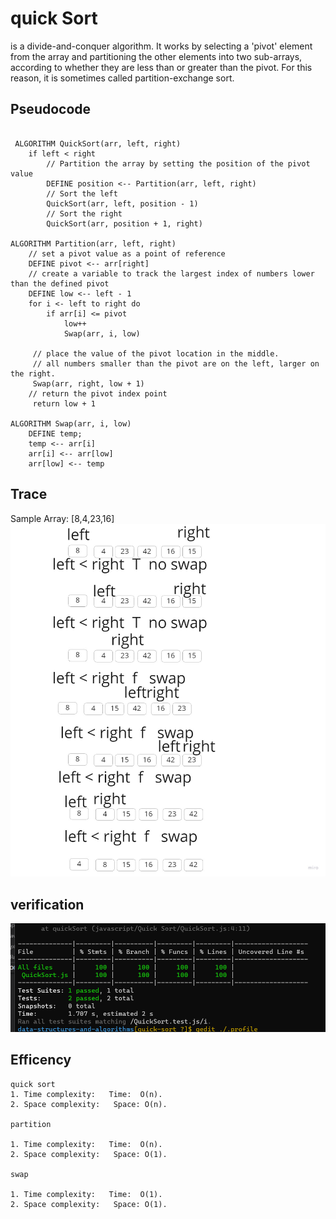 # quick Sort

is a divide-and-conquer algorithm. It works by selecting a 'pivot' element from the array and partitioning the other elements into two sub-arrays, according to whether they are less than or greater than the pivot. For this reason, it is sometimes called partition-exchange sort.

## Pseudocode
```

 ALGORITHM QuickSort(arr, left, right)
    if left < right
        // Partition the array by setting the position of the pivot value 
        DEFINE position <-- Partition(arr, left, right)
        // Sort the left
        QuickSort(arr, left, position - 1)
        // Sort the right
        QuickSort(arr, position + 1, right)

ALGORITHM Partition(arr, left, right)
    // set a pivot value as a point of reference
    DEFINE pivot <-- arr[right]
    // create a variable to track the largest index of numbers lower than the defined pivot
    DEFINE low <-- left - 1
    for i <- left to right do
        if arr[i] <= pivot
            low++
            Swap(arr, i, low)

     // place the value of the pivot location in the middle.
     // all numbers smaller than the pivot are on the left, larger on the right. 
     Swap(arr, right, low + 1)
    // return the pivot index point
     return low + 1

ALGORITHM Swap(arr, i, low)
    DEFINE temp;
    temp <-- arr[i]
    arr[i] <-- arr[low]
    arr[low] <-- temp
```      
## Trace
Sample Array: [8,4,23,16]
![image](./blog.jpg)






## verification 

![image](./test_quick_sort.png)

## Efficency
```
quick sort
1. Time complexity:   Time:  O(n).
2. Space complexity:   Space: O(n).

partition  

1. Time complexity:   Time:  O(n).
2. Space complexity:   Space: O(1).

swap 

1. Time complexity:   Time:  O(1).
2. Space complexity:   Space: O(1).


```

